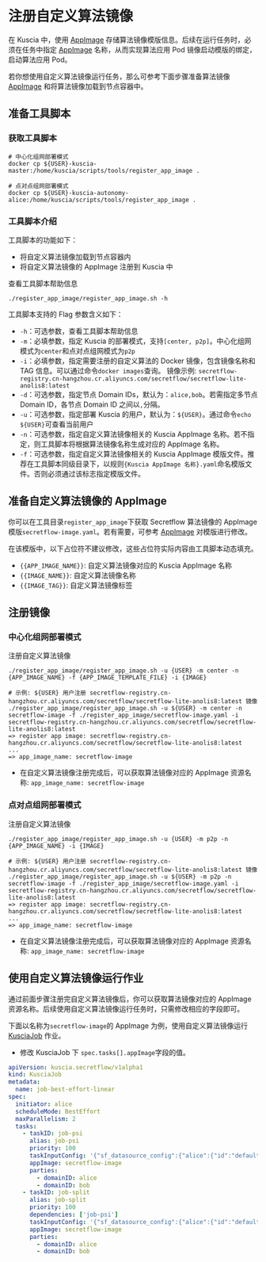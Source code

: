 # 注册自定义算法镜像

在 Kuscia 中，使用 [AppImage](../reference/concepts/appimage_cn.md) 存储算法镜像模版信息。后续在运行任务时，必须在任务中指定 [AppImage](../reference/concepts/appimage_cn.md) 名称，从而实现算法应用 Pod 镜像启动模版的绑定，启动算法应用 Pod。

若你想使用自定义算法镜像运行任务，那么可参考下面步骤准备算法镜像 [AppImage](../reference/concepts/appimage_cn.md) 和将算法镜像加载到节点容器中。

## 准备工具脚本

### 获取工具脚本

```shell
# 中心化组网部署模式
docker cp ${USER}-kuscia-master:/home/kuscia/scripts/tools/register_app_image .

# 点对点组网部署模式
docker cp ${USER}-kuscia-autonomy-alice:/home/kuscia/scripts/tools/register_app_image .
```

### 工具脚本介绍

工具脚本的功能如下：

- 将自定义算法镜像加载到节点容器内
- 将自定义算法镜像的 AppImage 注册到 Kuscia 中

查看工具脚本帮助信息

```shell
./register_app_image/register_app_image.sh -h
```

工具脚本支持的 Flag 参数含义如下：

- `-h`：可选参数，查看工具脚本帮助信息
- `-m`：必填参数，指定 Kuscia 的部署模式，支持`[center, p2p]`。中心化组网模式为`center`和点对点组网模式为`p2p`
- `-i`：必填参数，指定需要注册的自定义算法的 Docker 镜像，包含镜像名称和 TAG 信息。可以通过命令`docker images`查询。 镜像示例: `secretflow-registry.cn-hangzhou.cr.aliyuncs.com/secretflow/secretflow-lite-anolis8:latest`
- `-d`：可选参数，指定节点 Domain IDs，默认为：`alice,bob`。若需指定多节点 Domain ID，各节点 Domain ID 之间以`,`分隔。
- `-u`：可选参数，指定部署 Kuscia 的用户，默认为：`${USER}`。通过命令`echo ${USER}`可查看当前用户
- `-n`：可选参数，指定自定义算法镜像相关的 Kuscia AppImage 名称。若不指定，则工具脚本将根据算法镜像名称生成对应的 AppImage 名称。
- `-f`：可选参数，指定自定义算法镜像相关的 Kuscia AppImage 模版文件。推荐在工具脚本同级目录下，以规则`{Kuscia AppImage 名称}.yaml`命名模版文件。否则必须通过该标志指定模版文件。

## 准备自定义算法镜像的 AppImage

你可以在工具目录`register_app_image`下获取 Secretflow 算法镜像的 AppImage 模版`secretflow-image.yaml`。若有需要，可参考 [AppImage](../reference/concepts/appimage_cn.md) 对模版进行修改。

在该模版中，以下占位符不建议修改，这些占位符实际内容由工具脚本动态填充。
- `{{APP_IMAGE_NAME}}`: 自定义算法镜像对应的 Kuscia AppImage 名称
- `{{IMAGE_NAME}}`: 自定义算法镜像名称
- `{{IMAGE_TAG}}`: 自定义算法镜像标签

## 注册镜像

### 中心化组网部署模式

注册自定义算法镜像

```shell
./register_app_image/register_app_image.sh -u {USER} -m center -n {APP_IMAGE_NAME} -f {APP_IMAGE_TEMPLATE_FILE} -i {IMAGE}

# 示例: ${USER} 用户注册 secretflow-registry.cn-hangzhou.cr.aliyuncs.com/secretflow/secretflow-lite-anolis8:latest 镜像
./register_app_image/register_app_image.sh -u ${USER} -m center -n secretflow-image -f ./register_app_image/secretflow-image.yaml -i secretflow-registry.cn-hangzhou.cr.aliyuncs.com/secretflow/secretflow-lite-anolis8:latest
=> register app image: secretflow-registry.cn-hangzhou.cr.aliyuncs.com/secretflow/secretflow-lite-anolis8:latest
...
=> app_image_name: secretflow-image
```

- 在自定义算法镜像注册完成后，可以获取算法镜像对应的 AppImage 资源名称: `app_image_name: secretflow-image`

### 点对点组网部署模式

注册自定义算法镜像

```shell
./register_app_image/register_app_image.sh -u {USER} -m p2p -n {APP_IMAGE_NAME} -i {IMAGE}

# 示例: ${USER} 用户注册 secretflow-registry.cn-hangzhou.cr.aliyuncs.com/secretflow/secretflow-lite-anolis8:latest 镜像
./register_app_image/register_app_image.sh -u ${USER} -m p2p -n secretflow-image -f ./register_app_image/secretflow-image.yaml -i secretflow-registry.cn-hangzhou.cr.aliyuncs.com/secretflow/secretflow-lite-anolis8:latest
=> register app image: secretflow-registry.cn-hangzhou.cr.aliyuncs.com/secretflow/secretflow-lite-anolis8:latest
...
=> app_image_name: secretflow-image
```
- 在自定义算法镜像注册完成后，可以获取算法镜像对应的 AppImage 资源名称: `app_image_name: secretflow-image`


## 使用自定义算法镜像运行作业

通过前面步骤注册完自定义算法镜像后，你可以获取算法镜像对应的 AppImage 资源名称。后续使用自定义算法镜像运行任务时，只需修改相应的字段即可。

下面以名称为`secretflow-image`的 AppImage 为例，使用自定义算法镜像运行 [KusciaJob](../reference/concepts/kusciajob_cn.md) 作业。

- 修改 KusciaJob 下 `spec.tasks[].appImage`字段的值。

```yaml
apiVersion: kuscia.secretflow/v1alpha1
kind: KusciaJob
metadata:
  name: job-best-effort-linear
spec:
  initiator: alice
  scheduleMode: BestEffort
  maxParallelism: 2
  tasks:
    - taskID: job-psi
      alias: job-psi
      priority: 100
      taskInputConfig: '{"sf_datasource_config":{"alice":{"id":"default-data-source"},"bob":{"id":"default-data-source"}},"sf_cluster_desc":{"parties":["alice","bob"],"devices":[{"name":"spu","type":"spu","parties":["alice","bob"],"config":"{\"runtime_config\":{\"protocol\":\"REF2K\",\"field\":\"FM64\"},\"link_desc\":{\"connect_retry_times\":60,\"connect_retry_interval_ms\":1000,\"brpc_channel_protocol\":\"http\",\"brpc_channel_connection_type\":\"pooled\",\"recv_timeout_ms\":1200000,\"http_timeout_ms\":1200000}}"},{"name":"heu","type":"heu","parties":["alice","bob"],"config":"{\"mode\": \"PHEU\", \"schema\": \"paillier\", \"key_size\": 2048}"}],"ray_fed_config":{"cross_silo_comm_backend":"brpc_link"}},"sf_node_eval_param":{"domain":"preprocessing","name":"psi","version":"0.0.1","attr_paths":["input/receiver_input/key","input/sender_input/key","protocol","precheck_input","bucket_size","curve_type"],"attrs":[{"ss":["id1"]},{"ss":["id2"]},{"s":"ECDH_PSI_2PC"},{"b":true},{"i64":"1048576"},{"s":"CURVE_FOURQ"}]},"sf_input_ids":["alice-table","bob-table"],"sf_output_ids":["psi-output"],"sf_output_uris":["psi-output.csv"]}'
      appImage: secretflow-image
      parties:
        - domainID: alice
        - domainID: bob
    - taskID: job-split
      alias: job-split
      priority: 100
      dependencies: ['job-psi']
      taskInputConfig: '{"sf_datasource_config":{"alice":{"id":"default-data-source"},"bob":{"id":"default-data-source"}},"sf_cluster_desc":{"parties":["alice","bob"],"devices":[{"name":"spu","type":"spu","parties":["alice","bob"],"config":"{\"runtime_config\":{\"protocol\":\"REF2K\",\"field\":\"FM64\"},\"link_desc\":{\"connect_retry_times\":60,\"connect_retry_interval_ms\":1000,\"brpc_channel_protocol\":\"http\",\"brpc_channel_connection_type\":\"pooled\",\"recv_timeout_ms\":1200000,\"http_timeout_ms\":1200000}}"},{"name":"heu","type":"heu","parties":["alice","bob"],"config":"{\"mode\": \"PHEU\", \"schema\": \"paillier\", \"key_size\": 2048}"}],"ray_fed_config":{"cross_silo_comm_backend":"brpc_link"}},"sf_node_eval_param":{"domain":"preprocessing","name":"train_test_split","version":"0.0.1","attr_paths":["train_size","test_size","random_state","shuffle"],"attrs":[{"f":0.75},{"f":0.25},{"i64":1234},{"b":true}]},"sf_output_uris":["train-dataset.csv","test-dataset.csv"],"sf_output_ids":["train-dataset","test-dataset"],"sf_input_ids":["psi-output"]}'
      appImage: secretflow-image
      parties:
        - domainID: alice
        - domainID: bob
```
